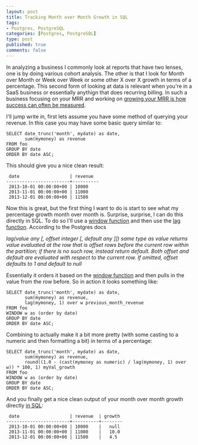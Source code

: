 ```yaml
--- 
layout: post
title: Tracking Month over Month Growth in SQL
tags: 
- Postgres, PostgreSQL
categories: [Postgres, PostgreSQL]
type: post
published: true
comments: false
---
```


In analyzing a business I commonly look at reports that have two lenses, one is by doing various cohort analysis. The other is that I look for Month over Month or Week over Week or some other X over X growth in terms of a percentage. This second form of looking at data is relevant when you're in a SaaS business or essentially anythign that does recurring billing. In such a business focusing on your MRR and working on [growing your MRR is how success can often be measured](http://www.amazon.com/dp/B003XVYKRW?tag=mypred-20). 

<!--more-->

I'll jump write in, first lets assume you have some method of querying your revenue. In this case you may have some basic query similar to:

    SELECT date_trunc('month', mydate) as date, 
           sum(mymoney) as revenue
    FROM foo
    GROUP BY date
    ORDER BY date ASC;

This should give you a nice clean result:

     date                   | revenue  
    ------------------------+----------
     2013-10-01 00:00:00+00 | 10000    
     2013-11-01 00:00:00+00 | 11000    
     2013-12-01 00:00:00+00 | 11500    

Now this is great, but the first thing I want to do is start to see what my percentage growth month over month is. Surprise, surprise, I can do this directly in SQL. To do so I'll use a [window function](http://postgresguide.com/tips/window.html) and then use the [lag function](http://www.postgresql.org/docs/9.3/static/functions-window.html). According to the Postgres docs

*lag(value any [, offset integer [, default any ]]) same type as value returns value evaluated at the row that is offset rows before the current row within the partition; if there is no such row, instead return default. Both offset and default are evaluated with respect to the current row. If omitted, offset defaults to 1 and default to null*

Essentially it orders it based on the [window function](http://www.postgresql.org/docs/9.3/static/tutorial-window.html) and then pulls in the value from the row before. So in action it looks something like:

    SELECT date_trunc('month', mydate) as date, 
           sum(mymoney) as revenue,
           lag(mymoney, 1) over w previous_month_revenue
    FROM foo
    WINDOW w as (order by date)
    GROUP BY date
    ORDER BY date ASC;

Combining to actually make it a bit more pretty (with some casting to a numeric and then formatting a bit) in terms of a percentage:

    SELECT date_trunc('month', mydate) as date, 
           sum(mymoney) as revenue,
           round((1.0 - (cast(mymoney as numeric) / lag(mymoney, 1) over w)) * 100, 1) myVal_growth
    FROM foo
    WINDOW w as (order by date)
    GROUP BY date
    ORDER BY date ASC;

And you finally get a nice clean output of your month over month growth directly [in SQL](http://www.amazon.com/dp/B0043EWUQQ?tag=mypred-20):

     date                   | revenue  | growth
    ------------------------+----------+--------
     2013-10-01 00:00:00+00 | 10000    |   null 
     2013-11-01 00:00:00+00 | 11000    |   10.0 
     2013-12-01 00:00:00+00 | 11500    |   4.5 
